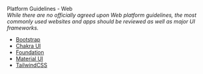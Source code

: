 Platform Guidelines - Web    
_While there are no officially agreed upon Web platform guidelines, the most commonly used websites and apps should be reviewed as well as major UI frameworks._

*  [Bootstrap](https://getbootstrap.com/)
*  [Chakra UI](https://chakra-ui.com/)
*  [Foundation](https://get.foundation/)
*  [Material UI](https://material-ui.com/)
*  [TailwindCSS](https://tailwindcss.com/)
